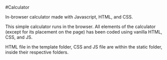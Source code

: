#Calculator

  In-browser calculator made with Javascript, HTML, and CSS.
  
   This simple calculator runs in the browser. All elements of the calculator (except for its placement on the page) has been coded using vanilla HTML, CSS, and JS.
   
   HTML file in the template folder, CSS and JS file are within the static folder, inside their respective folders.
